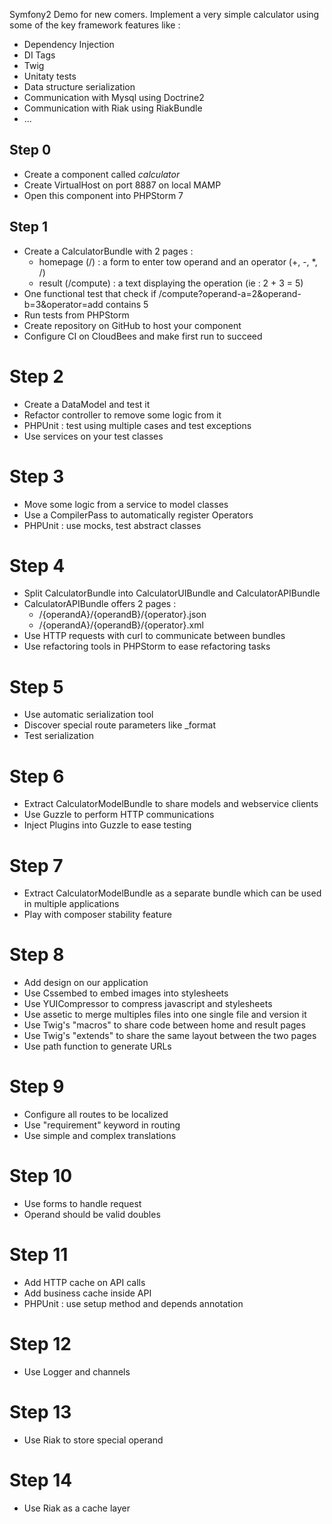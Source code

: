 Symfony2 Demo for new comers.
Implement a very simple calculator using some of the key framework features like :
* Dependency Injection
* DI Tags
* Twig
* Unitaty tests
* Data structure serialization
* Communication with Mysql using Doctrine2
* Communication with Riak using RiakBundle
* ...

## Step 0

* Create a component called *calculator*
* Create VirtualHost on port 8887 on local MAMP
* Open this component into PHPStorm 7

## Step 1

* Create a CalculatorBundle with 2 pages :
   * homepage (/) : a form to enter tow operand and an operator (+, -, *, /)
   * result (/compute) : a text displaying the operation (ie : 2 + 3 = 5)
* One functional test that check if /compute?operand-a=2&operand-b=3&operator=add contains 5
* Run tests from PHPStorm
* Create repository on GitHub to host your component
* Configure CI on CloudBees and make first run to succeed

# Step 2

* Create a DataModel and test it
* Refactor controller to remove some logic from it
* PHPUnit : test using multiple cases and test exceptions
* Use services on your test classes

# Step 3

* Move some logic from a service to model classes
* Use a CompilerPass to automatically register Operators
* PHPUnit : use mocks, test abstract classes

# Step 4

* Split CalculatorBundle into CalculatorUIBundle and CalculatorAPIBundle
* CalculatorAPIBundle offers 2 pages :
   * /{operandA}/{operandB}/{operator}.json
   * /{operandA}/{operandB}/{operator}.xml
* Use HTTP requests with curl to communicate between bundles
* Use refactoring tools in PHPStorm to ease refactoring tasks

# Step 5

* Use automatic serialization tool
* Discover special route parameters like _format
* Test serialization

# Step 6

* Extract CalculatorModelBundle to share models and webservice clients
* Use Guzzle to perform HTTP communications
* Inject Plugins into Guzzle to ease testing

# Step 7

* Extract CalculatorModelBundle as a separate bundle which can be used in multiple applications
* Play with composer stability feature

# Step 8

* Add design on our application
* Use Cssembed to embed images into stylesheets
* Use YUICompressor to compress javascript and stylesheets
* Use assetic to merge multiples files into one single file and version it
* Use Twig's "macros" to share code between home and result pages
* Use Twig's "extends" to share the same layout between the two pages
* Use path function to generate URLs

# Step 9

* Configure all routes to be localized
* Use "requirement" keyword in routing
* Use simple and complex translations

# Step 10

* Use forms to handle request
* Operand should be valid doubles

# Step 11

* Add HTTP cache on API calls
* Add business cache inside API
* PHPUnit : use setup method and depends annotation

# Step 12

* Use Logger and channels

# Step 13

* Use Riak to store special operand

# Step 14

* Use Riak as a cache layer